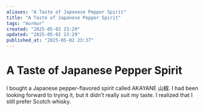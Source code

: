 ```yaml
---
aliases: "A Taste of Japanese Pepper Spirit"
title: "A Taste of Japanese Pepper Spirit"
tags: "murmur"
created: "2025-05-02 23:29"
updated: "2025-05-02 23:29"
published_at: "2025-05-02 23:37"
---
```


# A Taste of Japanese Pepper Spirit

I bought a Japanese pepper-flavored spirit called AKAYANE 山椒. I had been looking forward to trying it, but it didn’t really suit my taste. I realized that I still prefer Scotch whisky.